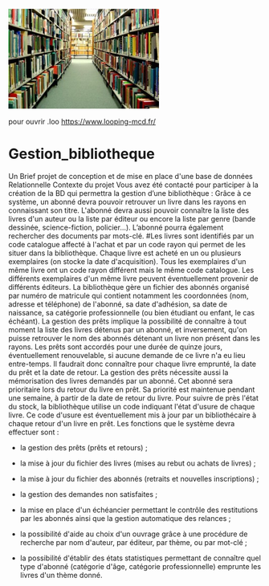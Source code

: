 
![narodnaNinliotkePirot](narodnaNinliotkePirot.jpg)

pour ouvrir .loo https://www.looping-mcd.fr/

# Gestion_bibliotheque
Un Brief projet de conception et de mise en place d'une base de données Relationnelle
Contexte du projet
Vous avez été contacté pour participer à la création de la BD qui permettra la gestion d’une bibliothèque : Grâce à ce système, un abonné devra pouvoir retrouver un livre dans les rayons en connaissant son titre. L'abonné devra aussi pouvoir connaître la liste des livres d'un auteur ou la liste par éditeur ou encore la liste par genre (bande dessinée, science-fiction, policier...). L’abonné pourra également rechercher des documents par mots-clé. #Les livres sont identifiés par un code catalogue affecté à l'achat et par un code rayon qui permet de les situer dans la bibliothèque. Chaque livre est acheté en un ou plusieurs exemplaires (on stocke la date d'acquisition). Tous les exemplaires d'un même livre ont un code rayon dif­férent mais le même code catalogue. Les différents exemplaires d'un même livre peuvent éventuellement provenir de différents éditeurs. La bibliothèque gère un fichier des abonnés organisé par numéro de matri­cule qui contient notamment les coordonnées (nom, adresse et téléphone) de l'abonné, sa date d'adhésion, sa date de naissance, sa catégorie professionnelle (ou bien étudiant ou enfant, le cas échéant). La gestion des prêts implique la possibilité de connaître à tout moment la liste des livres détenus par un abonné, et inversement, qu'on puisse retrouver le nom des abonnés détenant un livre non présent dans les rayons. Les prêts sont accordés pour une durée de quinze jours, éventuellement renouve­lable, si aucune demande de ce livre n'a eu lieu entre-temps. Il faudrait donc connaître pour chaque livre emprunté, la date du prêt et la date de retour. La gestion des prêts nécessite aussi la mémorisation des livres demandés par un abonné. Cet abonné sera prioritaire lors du retour du livre en prêt. Sa priorité est maintenue pendant une semaine, à partir de la date de retour du livre. Pour suivre de près l'état du stock, la bibliothèque utilise un code indiquant l'état d'usure de chaque livre. Ce code d'usure est éventuellement mis à jour par un bibliothécaire à chaque re­tour d'un livre en prêt. Les fonctions que le système devra effectuer sont :

* la gestion des prêts (prêts et retours) ;

* la mise à jour du fichier des livres (mises au rebut ou achats de livres) ;

* la mise à jour du fichier des abonnés (retraits et nouvelles inscriptions) ;

* la gestion des demandes non satisfaites ;

* la mise en place d'un échéancier permettant le contrôle des restitutions par les abonnés ainsi que la gestion automatique des relances ;

* la possibilité d'aide au choix d'un ouvrage grâce à une procédure de recherche par nom d'auteur, par éditeur, par thème, ou par mot-clé ;

* la possibilité d'établir des états statistiques permettant de connaître quel type d'abonné (catégorie d'âge, catégorie professionnelle) emprunte les livres d'un thème donné.
